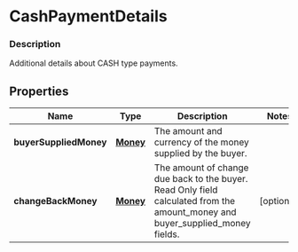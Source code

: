 
# CashPaymentDetails

### Description

Additional details about CASH type payments.

## Properties
Name | Type | Description | Notes
------------ | ------------- | ------------- | -------------
**buyerSuppliedMoney** | [**Money**](Money.md) | The amount and currency of the money supplied by the buyer. | 
**changeBackMoney** | [**Money**](Money.md) | The amount of change due back to the buyer. Read Only field calculated from the amount_money and buyer_supplied_money fields. |  [optional]



